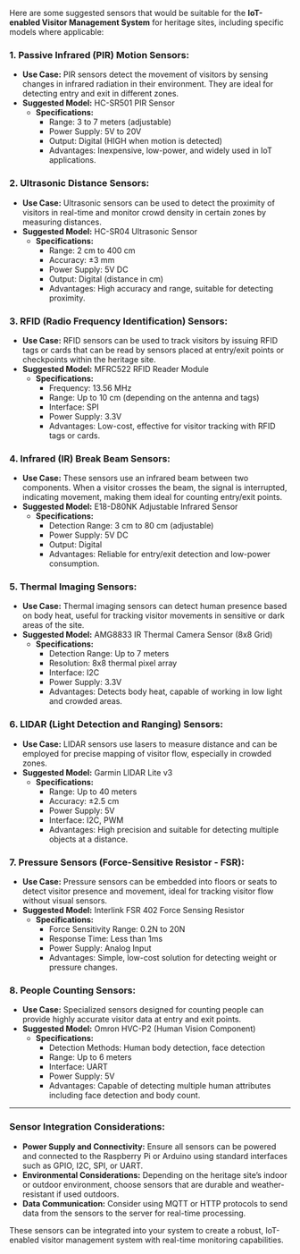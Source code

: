 Here are some suggested sensors that would be suitable for the **IoT-enabled Visitor Management System** for heritage sites, including specific models where applicable:

### 1. **Passive Infrared (PIR) Motion Sensors:**
   - **Use Case:** PIR sensors detect the movement of visitors by sensing changes in infrared radiation in their environment. They are ideal for detecting entry and exit in different zones.
   - **Suggested Model:** HC-SR501 PIR Sensor
     - **Specifications:**
       - Range: 3 to 7 meters (adjustable)
       - Power Supply: 5V to 20V
       - Output: Digital (HIGH when motion is detected)
       - Advantages: Inexpensive, low-power, and widely used in IoT applications.

### 2. **Ultrasonic Distance Sensors:**
   - **Use Case:** Ultrasonic sensors can be used to detect the proximity of visitors in real-time and monitor crowd density in certain zones by measuring distances.
   - **Suggested Model:** HC-SR04 Ultrasonic Sensor
     - **Specifications:**
       - Range: 2 cm to 400 cm
       - Accuracy: ±3 mm
       - Power Supply: 5V DC
       - Output: Digital (distance in cm)
       - Advantages: High accuracy and range, suitable for detecting proximity.

### 3. **RFID (Radio Frequency Identification) Sensors:**
   - **Use Case:** RFID sensors can be used to track visitors by issuing RFID tags or cards that can be read by sensors placed at entry/exit points or checkpoints within the heritage site.
   - **Suggested Model:** MFRC522 RFID Reader Module
     - **Specifications:**
       - Frequency: 13.56 MHz
       - Range: Up to 10 cm (depending on the antenna and tags)
       - Interface: SPI
       - Power Supply: 3.3V
       - Advantages: Low-cost, effective for visitor tracking with RFID tags or cards.

### 4. **Infrared (IR) Break Beam Sensors:**
   - **Use Case:** These sensors use an infrared beam between two components. When a visitor crosses the beam, the signal is interrupted, indicating movement, making them ideal for counting entry/exit points.
   - **Suggested Model:** E18-D80NK Adjustable Infrared Sensor
     - **Specifications:**
       - Detection Range: 3 cm to 80 cm (adjustable)
       - Power Supply: 5V DC
       - Output: Digital
       - Advantages: Reliable for entry/exit detection and low-power consumption.

### 5. **Thermal Imaging Sensors:**
   - **Use Case:** Thermal imaging sensors can detect human presence based on body heat, useful for tracking visitor movements in sensitive or dark areas of the site.
   - **Suggested Model:** AMG8833 IR Thermal Camera Sensor (8x8 Grid)
     - **Specifications:**
       - Detection Range: Up to 7 meters
       - Resolution: 8x8 thermal pixel array
       - Interface: I2C
       - Power Supply: 3.3V
       - Advantages: Detects body heat, capable of working in low light and crowded areas.

### 6. **LIDAR (Light Detection and Ranging) Sensors:**
   - **Use Case:** LIDAR sensors use lasers to measure distance and can be employed for precise mapping of visitor flow, especially in crowded zones.
   - **Suggested Model:** Garmin LIDAR Lite v3
     - **Specifications:**
       - Range: Up to 40 meters
       - Accuracy: ±2.5 cm
       - Power Supply: 5V
       - Interface: I2C, PWM
       - Advantages: High precision and suitable for detecting multiple objects at a distance.

### 7. **Pressure Sensors (Force-Sensitive Resistor - FSR):**
   - **Use Case:** Pressure sensors can be embedded into floors or seats to detect visitor presence and movement, ideal for tracking visitor flow without visual sensors.
   - **Suggested Model:** Interlink FSR 402 Force Sensing Resistor
     - **Specifications:**
       - Force Sensitivity Range: 0.2N to 20N
       - Response Time: Less than 1ms
       - Power Supply: Analog Input
       - Advantages: Simple, low-cost solution for detecting weight or pressure changes.

### 8. **People Counting Sensors:**
   - **Use Case:** Specialized sensors designed for counting people can provide highly accurate visitor data at entry and exit points.
   - **Suggested Model:** Omron HVC-P2 (Human Vision Component)
     - **Specifications:**
       - Detection Methods: Human body detection, face detection
       - Range: Up to 6 meters
       - Interface: UART
       - Power Supply: 5V
       - Advantages: Capable of detecting multiple human attributes including face detection and body count.

---

### Sensor Integration Considerations:
- **Power Supply and Connectivity:** Ensure all sensors can be powered and connected to the Raspberry Pi or Arduino using standard interfaces such as GPIO, I2C, SPI, or UART.
- **Environmental Considerations:** Depending on the heritage site’s indoor or outdoor environment, choose sensors that are durable and weather-resistant if used outdoors.
- **Data Communication:** Consider using MQTT or HTTP protocols to send data from the sensors to the server for real-time processing.

These sensors can be integrated into your system to create a robust, IoT-enabled visitor management system with real-time monitoring capabilities.
